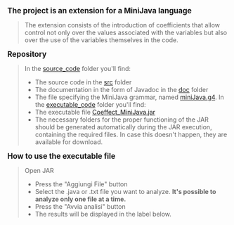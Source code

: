 <span style="font-size:larger;"><strong>The project is an extension for a MiniJava language</strong>
>The extension consists of the introduction of coefficients that allow control not only over the values associated with the variables but also over the use of the variables themselves in the code.</span>

<span style="font-size:larger;"><strong>Repository</strong>
>In the <a href="./source_code">source_code</a> folder you'll find:
>- The source code in the <a href="./source_code/src">src</a> folder
>- The documentation in the form of Javadoc in the <a href="./source_code/doc">doc</a> folder
>- The file specifying the MiniJava grammar, named <a href="./source_code/miniJava.g4">miniJava.g4</a>.
> In the <a href="./executable_code">executable_code</a> folder you'll find:
>- The executable file <a href="./executable_code/Coeffect_MiniJava.jar">Coeffect_MiniJava.jar</a>
>- The necessary folders for the proper functioning of the JAR should be generated automatically during the JAR execution, containing the required files. In case this doesn't happen, they are available for download.
</span>

<span style="font-size:larger;"><strong>How to use the executable file</strong>
>Open JAR
>- Press the "Aggiungi File" button
>- Select the .java or .txt file you want to analyze. <strong>It's possible to analyze only one file at a time.</strong>
>- Press the "Avvia analisi" button
>- The results will be displayed in the label below.
</span>

